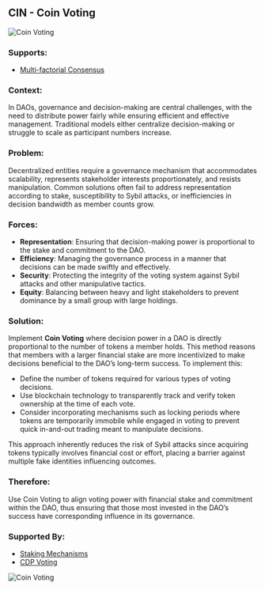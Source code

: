 ## CIN - Coin Voting

![Coin Voting](./output/illustrations/coin_voting.png)

### Supports:
* [Multi-factorial Consensus](./multi_factorial_consensus.html)

### Context:
In DAOs, governance and decision-making are central challenges, with the need to distribute power fairly while ensuring efficient and effective management. Traditional models either centralize decision-making or struggle to scale as participant numbers increase.

### Problem:
Decentralized entities require a governance mechanism that accommodates scalability, represents stakeholder interests proportionately, and resists manipulation. Common solutions often fail to address representation according to stake, susceptibility to Sybil attacks, or inefficiencies in decision bandwidth as member counts grow.

### Forces:
- **Representation**: Ensuring that decision-making power is proportional to the stake and commitment to the DAO.
- **Efficiency**: Managing the governance process in a manner that decisions can be made swiftly and effectively.
- **Security**: Protecting the integrity of the voting system against Sybil attacks and other manipulative tactics.
- **Equity**: Balancing between heavy and light stakeholders to prevent dominance by a small group with large holdings.

### Solution:
Implement **Coin Voting** where decision power in a DAO is directly proportional to the number of tokens a member holds. This method reasons that members with a larger financial stake are more incentivized to make decisions beneficial to the DAO’s long-term success. To implement this:
- Define the number of tokens required for various types of voting decisions.
- Use blockchain technology to transparently track and verify token ownership at the time of each vote.
- Consider incorporating mechanisms such as locking periods where tokens are temporarily immobile while engaged in voting to prevent quick in-and-out trading meant to manipulate decisions.

This approach inherently reduces the risk of Sybil attacks since acquiring tokens typically involves financial cost or effort, placing a barrier against multiple fake identities influencing outcomes.

### Therefore:
Use Coin Voting to align voting power with financial stake and commitment within the DAO, thus ensuring that those most invested in the DAO’s success have corresponding influence in its governance.

### Supported By:
* [Staking Mechanisms](./staking_mechanisms.html)
* [CDP Voting](./cdp_voting.html)

![Coin Voting](./output/coin_voting_specific_graph.png)